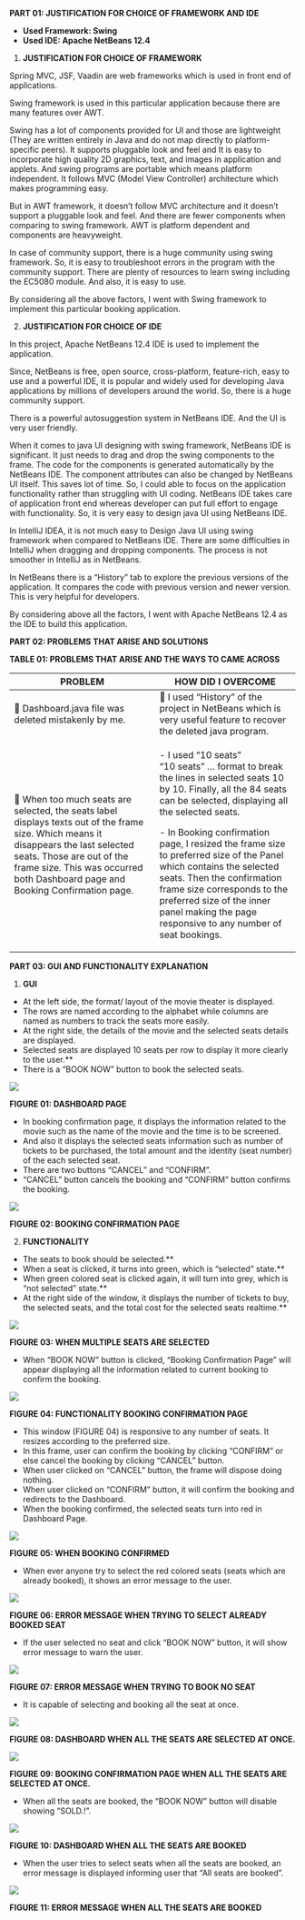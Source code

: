 ﻿**PART 01: JUSTIFICATION FOR CHOICE OF FRAMEWORK AND IDE** 

- **Used Framework: Swing**  
- **Used IDE: Apache NetBeans 12.4** 
1. **JUSTIFICATION FOR CHOICE OF FRAMEWORK**

Spring MVC, JSF, Vaadin are web frameworks which is used in front end of applications. 

Swing framework is used in this particular application because there are many features over AWT. 

Swing has a lot of components provided for UI and those are lightweight (They are written entirely in Java and do not map directly to platform-specific peers). It supports pluggable look and feel and It is easy to incorporate high quality 2D graphics, text, and images in application and applets. And swing programs are portable which means platform independent. It follows MVC (Model View Controller) architecture which makes programming easy.  

But in AWT framework, it doesn’t follow MVC architecture and it doesn’t support a pluggable look and feel. And there are fewer components when comparing to swing framework. AWT is platform dependent and components are heavyweight.  

In case of community support, there is a huge community using swing framework. So, it is easy to troubleshoot errors in the program with the community support. There are plenty of resources to learn swing including the EC5080 module. And also, it is easy to use. 

By considering all the above factors, I went with Swing framework to implement this particular booking application. 

2. **JUSTIFICATION FOR CHOICE OF IDE**

In this project, Apache NetBeans 12.4 IDE is used to implement the application. 

Since, NetBeans is free, open source, cross-platform, feature-rich, easy to use and a powerful IDE, it is popular and widely used for developing Java applications by millions of developers around the world.  So, there is a huge community support. 

There is a powerful autosuggestion system in NetBeans IDE. And the UI is very user friendly.  

When it comes to java UI designing with swing framework, NetBeans IDE is              significant. It just needs to drag and drop the swing components to the frame. The code for the components is generated automatically by the NetBeans IDE. The component     attributes can also be changed by NetBeans UI itself. This saves lot of time. So, I could able to focus on the application functionality rather than struggling with UI coding.          NetBeans IDE takes care of application front end whereas developer can put full effort to engage with functionality. So, it is very easy to design java UI using NetBeans IDE.  

In IntelliJ IDEA, it is not much easy to Design Java UI using swing framework when compared to NetBeans IDE. There are some difficulties in IntelliJ when dragging and dropping components. The process is not smoother in IntelliJ as in NetBeans. 

In NetBeans there is a “History” tab to explore the previous versions of the application. It compares the code with previous version and newer version. This is very helpful for developers. 

By considering above all the factors, I went with Apache NetBeans 12.4 as the IDE to build this application. 

**PART 02: PROBLEMS** **THAT ARISE AND SOLUTIONS** 

**TABLE 01: PROBLEMS THAT ARISE AND THE WAYS TO CAME ACROSS** 



|**PROBLEM** |**HOW DID I OVERCOME** |
| - | - |
|￿  Dashboard.java file was deleted mistakenly by me.  |￿  I used “History” of the project in NetBeans which is very useful feature to recover the deleted java program. |
|￿  When too much seats are selected, the seats label displays texts out of the frame size.  Which means it disappears the last selected seats. Those are out of the frame size. This was occurred both Dashboard page and Booking Confirmation page. |<p>- I used <html> “10 seats” <br/> “10 seats” … </html> format to break the lines in selected seats 10 by 10. Finally, all the 84 seats can be selected, displaying all the selected seats. </p><p>- In Booking confirmation page, I resized the frame size to preferred size of the Panel which contains the selected seats. Then the confirmation frame size corresponds to the preferred size of the inner panel making the page responsive to any number of seat bookings. </p>|
**PART 03: GUI AND FUNCTIONALITY EXPLANATION** 

1. **GUI** 
- At the left side, the format/ layout of the movie theater is displayed.  
- The rows are named according to the alphabet while columns are named as numbers to track the seats more easily. 
- At the right side, the details of the movie and the selected seats details are displayed. 
- Selected seats are displayed 10 seats per row to display it more clearly to the user.** 
- There is a “BOOK NOW” button to book the selected seats. 

![](media/image01.jpeg)

**FIGURE 01: DASHBOARD PAGE** 

- In booking confirmation page, it displays the information related to the movie such as the name of the movie and the time is to be screened.
- And also it displays the selected seats information such as number of tickets to be purchased, the total amount and the identity (seat number) of the each selected seat.
- There are two buttons “CANCEL” and “CONFIRM”.
- “CANCEL” button cancels the booking and “CONFIRM” button confirms the booking.

![](media/image02.jpeg)

**FIGURE 02: BOOKING CONFIRMATION PAGE** 

2. **FUNCTIONALITY** 
- The seats to book should be selected.**  
- When a seat is clicked, it turns into green, which is “selected” state.**  
- When green colored seat is clicked again, it will turn into grey, which is “not selected” state.**  
- At the right side of the window, it displays the number of tickets to buy, the selected seats, and the total cost for the selected seats realtime.** 

![](media/image03.jpeg)

**FIGURE 03: WHEN MULTIPLE SEATS ARE SELECTED** 

- When “BOOK NOW” button is clicked, “Booking Confirmation Page” will appear displaying all the information related to current booking to confirm the booking. 

![](media/image04.jpeg)

**FIGURE 04: FUNCTIONALITY BOOKING CONFIRMATION PAGE** 

- This window (FIGURE 04) is responsive to any number of seats. It resizes according to the preferred size. 
- In this frame, user can confirm the booking by clicking “CONFIRM” or else cancel the booking by clicking “CANCEL” button. 
- When user clicked on “CANCEL” button, the frame will dispose doing nothing. 
- When user clicked on “CONFIRM” button, it will confirm the booking and redirects to the Dashboard. 
- When the booking confirmed, the selected seats turn into red in Dashboard Page. 

![](media/image05.jpeg)

**FIGURE 05: WHEN BOOKING CONFIRMED** 

- When ever anyone try to select the red colored seats (seats which are already booked), it shows an error message to the user. 

![](media/image06.jpeg)

**FIGURE 06: ERROR MESSAGE WHEN TRYING TO SELECT ALREADY BOOKED SEAT** 

- If the user selected no seat and click “BOOK NOW” button, it will show error message to warn the user. 

![](media/image07.jpeg)

**FIGURE 07: ERROR MESSAGE WHEN TRYING TO BOOK NO SEAT** 

- It is capable of selecting and booking all the seat at once.  

![](media/image08.jpeg)

**FIGURE 08: DASHBOARD WHEN ALL THE SEATS ARE SELECTED AT ONCE.** 

![](Amedia/image09.jpeg)

**FIGURE 09: BOOKING CONFIRMATION PAGE WHEN ALL THE SEATS ARE SELECTED AT ONCE.** 

- When all the seats are booked, the “BOOK NOW” button will disable showing “SOLD.!”. 

![](Amedia/image10.jpeg)

**FIGURE 10: DASHBOARD WHEN ALL THE SEATS ARE BOOKED** 

- When the user tries to select seats when all the seats are booked, an error message is displayed informing user that “All seats are booked”. 

![](media/image11.jpeg)

**FIGURE 11: ERROR MESSAGE WHEN ALL THE SEATS ARE BOOKED** 
